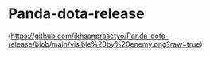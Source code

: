 # Panda-dota-release

(https://github.com/ikhsanprasetyo/Panda-dota-release/blob/main/visible%20by%20enemy.png?raw=true)
